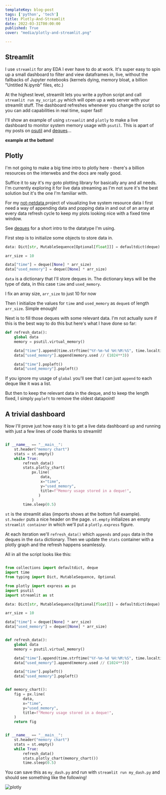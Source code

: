 ```yaml
---
templateKey: blog-post
tags: ['python', 'tech']
title: Plotly-And-Streamlit
date: 2022-03-31T00:00:00
published: True
cover: "media/plotly-and-streamlit.png"

---
```


## Streamlit


I use `streamlit` for any EDA I ever have to do at work.
It's super easy to spin up a small dashboard to filter and view dataframes in, live, without the fallbacks of Jupyter notebooks (kernels dying, memory bloat, a billion "Untitled N.ipynb" files, etc.)

At the highest level, streamlit lets you write a python script and call `streamlit run my_script.py` which will open up a web server with your streamlit stuff. 
The dashboard refreshes whenever you change the script so you can add capabilities in real time, super fast!


I'll show an example of using `streamlit` and `plotly` to make a live dashboard to monitor system memory usage with `psutil`.
This is apart of my posts on [psutil](/psutil) and [deques](/deques)...

__example at the bottom!__



## Plotly

I'm not going to make a big time intro to plotly here - there's a billion resources on the interwebs and the docs are really good.

Suffice it to say it's my goto plotting library for basically any and all needs.
I'm currently exploring it for live data streaming as I'm not sure it's the best solution but it's the one I'm familiar with.

For my [ not-netdata ](https://github.com/nicpayne713/not-netdata) project of visualizing live system resource data I  first need a way of appending data and popping data in and out of an array at every data refresh cycle to keep my plots looking nice with a fixed time window.

See [deques](/deques) for a short intro to the datatype I'm using.

First step is to initialize some objects to store data in.

```python
data: Dict[str, MutableSequence[Optional[float]]] = defaultdict(deque)

arr_size = 10

data["time"] = deque([None] * arr_size)
data["used_memory"] = deque([None] * arr_size)
```

`data` is a dictionary that I'll store deques in. The dictionary keys will be the type of data, in this case `time` and `used_memory`.

I fix an array size, `arr_size` to just 10 for now

Then I initialize the values for `time` and `used_memory` as `deque`s of length `arr_size`.
Simple enough!

Next is to fill those deques with some relevant data.
I'm not actually sure if this is the best way to do this but here's what I have done so far:

```python
def refresh_data():
    global data
    memory = psutil.virtual_memory()

    data["time"].append(time.strftime("%Y-%m-%d %H:%M:%S", time.localtime()))
    data["used_memory"].append(memory.used // (1024**3))

    data["time"].popleft()
    data["used_memory"].popleft()
```

If you ignore my usage of `global` you'll see that I can just `append` to each deque like it was a list.

But then to keep the relevant data in the deque, and to keep the length fixed, I simply `popleft` to remove the oldest datapoint!


## A trivial dashboard

Now I'll prove just how easy it is to get a live data dashboard up and running with just a few lines of code thanks to streamlit!

```python

if __name__ == "__main__":
    st.header("memory chart")
    stats = st.empty()
    while True:
        refresh_data()
        stats.plotly_chart(
            px.line(
                data,
                x="time",
                y="used_memory",
                title=f"Memory usage stored in a deque!",
               )
            )
        time.sleep(0.5)
```

`st` is the streamlit alias (imports shows at the bottom full example).
`st.header` puts a nice header on the page.
`st.empty` initializes an empty `streamlit container` in which we'll put a `plotly.express` figure.

At each iteration we'll `refresh_data()` which `appends` and `pops` data in the deques in the `data` dictionary.
Then we update the `stats` container with a plotly graph and the refresh happens seamlessly.

All in all the script looks like this:

```python

from collections import defaultdict, deque
import time
from typing import Dict, MutableSequence, Optional

from plotly import express as px
import psutil
import streamlit as st

data: Dict[str, MutableSequence[Optional[float]]] = defaultdict(deque)

arr_size = 10

data["time"] = deque([None] * arr_size)
data["used_memory"] = deque([None] * arr_size)


def refresh_data():
    global data
    memory = psutil.virtual_memory()

    data["time"].append(time.strftime("%Y-%m-%d %H:%M:%S", time.localtime()))
    data["used_memory"].append(memory.used // (1024**3))

    data["time"].popleft()
    data["used_memory"].popleft()


def memory_chart():
    fig = px.line(
        data,
        x="time",
        y="used_memory",
        title=f"Memory usage stored in a deque!",
    )
    return fig


if __name__ == "__main__":
    st.header("memory chart")
    stats = st.empty()
    while True:
        refresh_data()
        stats.plotly_chart(memory_chart())
        time.sleep(0.5)
```

You can save this as `my_dash.py` and run with `streamlit run my_dash.py` and should see something like the following!

<img src="https://cdn.statically.io/gh/pypeaday/images.pype.dev/main/blog-media/plotly-streamlit.gif" alt="plotly" title="Plotly in Streamlit" />

